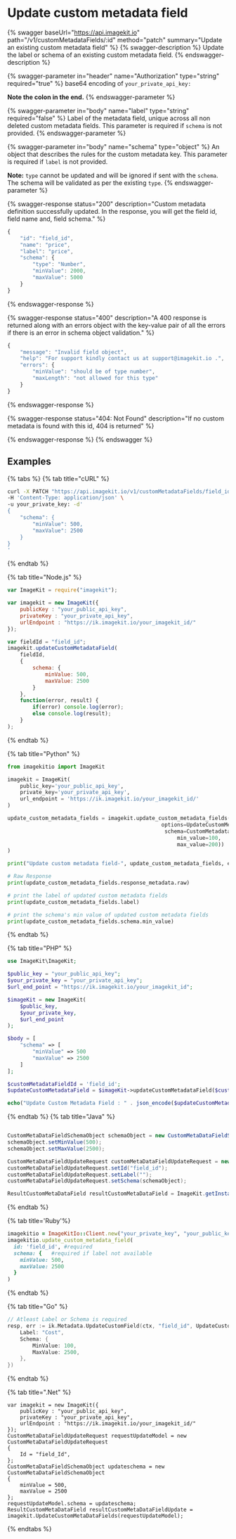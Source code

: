 # Update custom metadata field

{% swagger baseUrl="https://api.imagekit.io" path="/v1/customMetadataFields/:id" method="patch" summary="Update an existing custom metadata field" %}
{% swagger-description %}
Update the label or schema of an existing custom metadata field.
{% endswagger-description %}

{% swagger-parameter in="header" name="Authorization" type="string" required="true" %}
base64 encoding of `your_private_api_key:`

**Note the colon in the end.**
{% endswagger-parameter %}

{% swagger-parameter in="body" name="label" type="string" required="false" %}
Label of the metadata field, unique across all non deleted custom metadata fields. This parameter is required if `schema` is not provided.
{% endswagger-parameter %}

{% swagger-parameter in="body" name="schema" type="object" %}
An object that describes the rules for the custom metadata key. This parameter is required if `label` is not provided.


**Note:** `type` cannot be updated and will be ignored if sent with the `schema`. The schema will be validated as per the existing `type`.
{% endswagger-parameter %}

{% swagger-response status="200" description="Custom metadata definition successfully updated. In the response, you will get the field id, field name and, field schema." %}
```javascript
{
    "id": "field_id",
    "name": "price",
    "label": "price",
    "schema": {
        "type": "Number",
        "minValue": 2000,
        "maxValue": 5000
    }
}
```
{% endswagger-response %}

{% swagger-response status="400" description="A 400 response is returned along with an errors object with the key-value pair of all the errors if there is an error in schema object validation." %}
```javascript
{
    "message": "Invalid field object",
    "help": "For support kindly contact us at support@imagekit.io .",
    "errors": {
        "minValue": "should be of type number",
        "maxLength": "not allowed for this type"
    }
}
```
{% endswagger-response %}

{% swagger-response status="404: Not Found" description="If no custom metadata is found with this id, 404 is returned" %}

{% endswagger-response %}
{% endswagger %}

## Examples

{% tabs %}
{% tab title="cURL" %}
```bash
curl -X PATCH "https://api.imagekit.io/v1/customMetadataFields/field_id" \
-H 'Content-Type: application/json' \
-u your_private_key: -d'
{
    "schema": {
        "minValue": 500,
        "maxValue": 2500
    }
}
'
```
{% endtab %}

{% tab title="Node.js" %}
```javascript
var ImageKit = require("imagekit");

var imagekit = new ImageKit({
    publicKey : "your_public_api_key",
    privateKey : "your_private_api_key",
    urlEndpoint : "https://ik.imagekit.io/your_imagekit_id/"
});

var fieldId = "field_id";
imagekit.updateCustomMetadataField(
    fieldId,
    {
        schema: {
            minValue: 500,
            maxValue: 2500
        }
    }, 
    function(error, result) {
        if(error) console.log(error);
        else console.log(result);
    }
);
```
{% endtab %}

{% tab title="Python" %}
```python
from imagekitio import ImageKit

imagekit = ImageKit(
    public_key='your_public_api_key',
    private_key='your_private_api_key',
    url_endpoint = 'https://ik.imagekit.io/your_imagekit_id/'
)

update_custom_metadata_fields = imagekit.update_custom_metadata_fields(field_id="id", 
                                                 options=UpdateCustomMetadataFieldsRequestOptions(label="test-update",
                                                  schema=CustomMetadataFieldsSchema(
                                                      min_value=100,
                                                      max_value=200))
)

print("Update custom metadata field-", update_custom_metadata_fields, end="\n\n")

# Raw Response
print(update_custom_metadata_fields.response_metadata.raw)

# print the label of updated custom metadata fields
print(update_custom_metadata_fields.label)

# print the schema's min value of updated custom metadata fields
print(update_custom_metadata_fields.schema.min_value)
```
{% endtab %}

{% tab title="PHP" %}
```php
use ImageKit\ImageKit;

$public_key = "your_public_api_key";
$your_private_key = "your_private_api_key";
$url_end_point = "https://ik.imagekit.io/your_imagekit_id";

$imageKit = new ImageKit(
    $public_key,
    $your_private_key,
    $url_end_point
);

$body = [
    "schema" => [
        "minValue" => 500
        "maxValue" => 2500
    ]
];

$customMetadataFieldId = 'field_id';
$updateCustomMetadataField = $imageKit->updateCustomMetadataField($customMetadataFieldId, $body);

echo("Update Custom Metadata Field : " . json_encode($updateCustomMetadataField));
```
{% endtab %}
{% tab title="Java" %}
```java

CustomMetaDataFieldSchemaObject schemaObject = new CustomMetaDataFieldSchemaObject();
schemaObject.setMinValue(500);
schemaObject.setMaxValue(2500);

CustomMetaDataFieldUpdateRequest customMetaDataFieldUpdateRequest = new CustomMetaDataFieldUpdateRequest();
customMetaDataFieldUpdateRequest.setId("field_id");
customMetaDataFieldUpdateRequest.setLabel("");
customMetaDataFieldUpdateRequest.setSchema(schemaObject);

ResultCustomMetaDataField resultCustomMetaDataField = ImageKit.getInstance().updateCustomMetaDataFields(customMetaDataFieldUpdateRequest);

```
{% endtab %}

{% tab title='Ruby'%}
```ruby
imagekitio = ImageKitIo::Client.new("your_private_key", "your_public_key", "your_url_endpoint")
imagekitio.update_custom_metadata_field(
  id: 'field_id', #required
  schema: {   #required if label not available
    minValue: 500,
    maxValue: 2500
  }
)
```
{% endtab %}

{% tab title="Go" %}
```go
// Atleast Label or Schema is required
resp, err := ik.Metadata.UpdateCustomField(ctx, "field_id", UpdateCustomFieldParam{
    Label: "Cost",
    Schema: {
        MinValue: 100,
        MaxValue: 2500,
    },
})
```
{% endtab %}

{% tab title=".Net" %}
```.net
var imagekit = new ImageKit({
    publicKey : "your_public_api_key",
    privateKey : "your_private_api_key",
    urlEndpoint : "https://ik.imagekit.io/your_imagekit_id/"
});
CustomMetaDataFieldUpdateRequest requestUpdateModel = new CustomMetaDataFieldUpdateRequest
{
    Id = "field_Id",
};
CustomMetaDataFieldSchemaObject updateschema = new CustomMetaDataFieldSchemaObject
{
    minValue = 500,
    maxValue = 2500
};
requestUpdateModel.schema = updateschema;
ResultCustomMetaDataField resultCustomMetaDataFieldUpdate = imagekit.UpdateCustomMetaDataFields(requestUpdateModel);
```
{% endtabs %}
